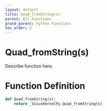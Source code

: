 ```yaml
---
layout: default
title: Quad_fromString(s)
parent: All Functions
grand_parent: Python Functions
nav_order: 2
---
```


# Quad_fromString(s)

Describe function here.

# Function Definition

```python
def Quad_fromString(s):
    return _VisusKernelPy.Quad_fromString(s)
```